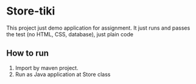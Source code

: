 # Store-tiki
This project just demo application for assignment. It just runs and passes the test (no HTML, CSS, database), just plain code

## How to run
1. Import by maven project.
2. Run as Java application at Store class